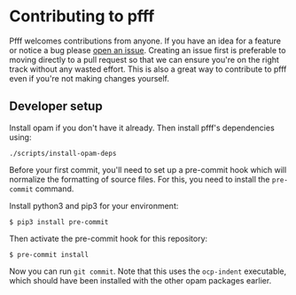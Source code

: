 # Contributing to pfff

Pfff welcomes contributions from anyone. If you have an idea for a feature
or notice a bug please
[open an issue](https://github.com/returntocorp/pfff/issues/new/choose).
Creating an issue first is preferable to moving directly to a pull request so
that we can ensure you're on the right track without any wasted effort. This
is also a great way to contribute to pfff even if you're not making changes
yourself.

## Developer setup

Install opam if you don't have it already. Then install
pfff's dependencies using:

```
./scripts/install-opam-deps
```

Before your first commit, you'll need to set up a pre-commit hook
which will normalize the formatting of source files. For this, you
need to install the `pre-commit` command.

Install python3 and pip3 for your environment:

```
$ pip3 install pre-commit
```

Then activate the pre-commit hook for this repository:

```
$ pre-commit install
```

Now you can run `git commit`. Note that this uses the
`ocp-indent` executable, which should have been installed with the
other opam packages earlier.
